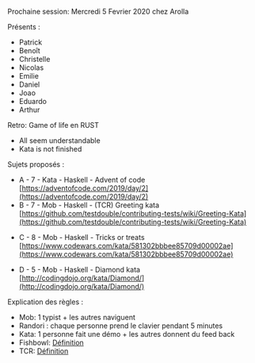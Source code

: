 Prochaine session: Mercredi 5 Fevrier 2020 chez Arolla 

Présents :
- Patrick
- Benoît
- Christelle
- Nicolas
- Emilie
- Daniel
- Joao
- Eduardo
- Arthur

Retro: Game of life en RUST
- All seem understandable
- Kata is not finished


Sujets proposés :
- A - 7 - Kata - Haskell - Advent of code [https://adventofcode.com/2019/day/2](https://adventofcode.com/2019/day/2)
- B - 7 - Mob - Haskell - (TCR) Greeting kata [https://github.com/testdouble/contributing-tests/wiki/Greeting-Kata](https://github.com/testdouble/contributing-tests/wiki/Greeting-Kata)
* C - 8 - Mob - Haskell - Tricks or treats [https://www.codewars.com/kata/581302bbbee85709d00002ae](https://www.codewars.com/kata/581302bbbee85709d00002ae)
- D - 5 - Mob - Haskell - Diamond kata [http://codingdojo.org/kata/Diamond/](http://codingdojo.org/kata/Diamond/)



Explication des règles :
* Mob: 1 typist + les autres naviguent
* Randori : chaque personne prend le clavier pendant 5 minutes
* Kata: 1 personne fait une démo + les autres donnent du feed back
* Fishbowl: [Définition](https://en.wikipedia.org/wiki/Fishbowl_(conversation))
* TCR: [Définition](https://medium.com/@kentbeck_7670/test-commit-revert-870bbd756864)
